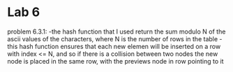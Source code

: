 # Lab 6

problem 6.3.1:
	-the hash function that I used return the sum modulo N of the ascii values of the characters, where N is the number
												      of rows in the table 
	-this hash function ensures that each new elemen will be inserted on a row with index <= N, and so if there is a
	 collision between two nodes the new node is placed in the same row, with the previews node in row pointing to it

